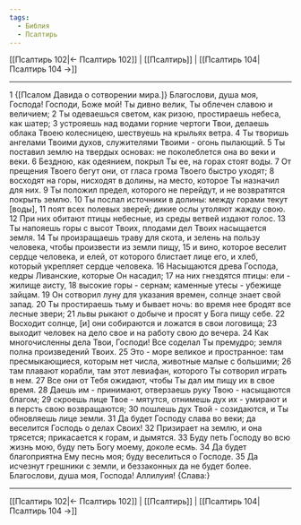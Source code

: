 ```yaml
---
tags:
  - Библия
  - Псалтирь
---
```

[[Псалтирь 102|← Псалтирь 102]] | [[Псалтирь]] | [[Псалтирь 104|Псалтирь 104 →]]

---
1 {[Псалом Давида о сотворении мира.]} Благослови, душа моя, Господа! Господи, Боже мой! Ты дивно велик, Ты облечен славою и величием;
2 Ты одеваешься светом, как ризою, простираешь небеса, как шатер;
3 устрояешь над водами горние чертоги Твои, делаешь облака Твоею колесницею, шествуешь на крыльях ветра.
4 Ты творишь ангелами Твоими духов, служителями Твоими - огонь пылающий.
5 Ты поставил землю на твердых основах: не поколеблется она во веки и веки.
6 Бездною, как одеянием, покрыл Ты ее, на горах стоят воды.
7 От прещения Твоего бегут они, от гласа грома Твоего быстро уходят;
8 восходят на горы, нисходят в долины, на место, которое Ты назначил для них.
9 Ты положил предел, которого не перейдут, и не возвратятся покрыть землю.
10 Ты послал источники в долины: между горами текут [воды],
11 поят всех полевых зверей; дикие ослы утоляют жажду свою.
12 При них обитают птицы небесные, из среды ветвей издают голос.
13 Ты напояешь горы с высот Твоих, плодами дел Твоих насыщается земля.
14 Ты произращаешь траву для скота, и зелень на пользу человека, чтобы произвести из земли пищу,
15 и вино, которое веселит сердце человека, и елей, от которого блистает лице его, и хлеб, который укрепляет сердце человека.
16 Насыщаются древа Господа, кедры Ливанские, которые Он насадил;
17 на них гнездятся птицы: ели - жилище аисту,
18 высокие горы - сернам; каменные утесы - убежище зайцам.
19 Он сотворил луну для указания времен, солнце знает свой запад.
20 Ты простираешь тьму и бывает ночь: во время нее бродят все лесные звери;
21 львы рыкают о добыче и просят у Бога пищу себе.
22 Восходит солнце, [и] они собираются и ложатся в свои логовища;
23 выходит человек на дело свое и на работу свою до вечера.
24 Как многочисленны дела Твои, Господи! Все соделал Ты премудро; земля полна произведений Твоих.
25 Это - море великое и пространное: там пресмыкающиеся, которым нет числа, животные малые с большими;
26 там плавают корабли, там этот левиафан, которого Ты сотворил играть в нем.
27 Все они от Тебя ожидают, чтобы Ты дал им пищу их в свое время.
28 Даешь им - принимают, отверзаешь руку Твою - насыщаются благом;
29 скроешь лице Твое - мятутся, отнимешь дух их - умирают и в персть свою возвращаются;
30 пошлешь дух Твой - созидаются, и Ты обновляешь лице земли.
31 Да будет Господу слава во веки; да веселится Господь о делах Своих!
32 Призирает на землю, и она трясется; прикасается к горам, и дымятся.
33 Буду петь Господу во всю жизнь мою, буду петь Богу моему, доколе есмь.
34 Да будет благоприятна Ему песнь моя; буду веселиться о Господе.
35 Да исчезнут грешники с земли, и беззаконных да не будет более. Благослови, душа моя, Господа! Аллилуия! {Слава:}

---
[[Псалтирь 102|← Псалтирь 102]] | [[Псалтирь]] | [[Псалтирь 104|Псалтирь 104 →]]